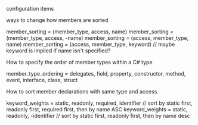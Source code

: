 configuration items

ways to change how members are sorted

member_sorting = (member_type, access, name)
member_sorting = (member_type, access, -name)
member_sorting = (access, member_type, name)
member_sorting = (access, member_type, keyword) // maybe keyword is implied if name isn't specified? 

How to specify the order of member types within a C# type

member_type_ordering = delegates, field, property, constructor, method, event, interface, class, struct

How to sort member declarations with same type and access.

keyword_weights = static, readonly, required, identifier // sort by static first, readonly first, required first, then by name ASC
keyword_weights = static, readonly, -identifier // sort by static first, readonly first, then by name desc

